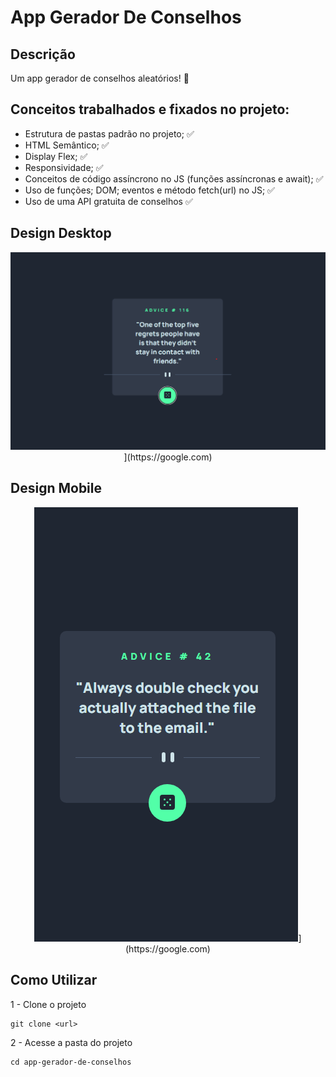# App Gerador De Conselhos

## Descrição

Um app gerador de conselhos aleatórios! 🚀

## Conceitos trabalhados e fixados no projeto:

* Estrutura de pastas padrão no projeto; ✅
* HTML Semântico; ✅
* Display Flex; ✅
* Responsividade; ✅
* Conceitos de código assíncrono no JS (funções assíncronas e await); ✅
* Uso de funções; DOM; eventos e método fetch(url) no JS; ✅
* Uso de uma API gratuita de conselhos ✅

## Design Desktop

<div align="center">
    <img src="./src/design/desktop.png" alt="design do app no desktop">](https://google.com)
</div>

## Design Mobile

<div align="center">
    <img src="./src/design/mobile.png" alt="design do app no desktop">](https://google.com)
</div>

## Como Utilizar

1 - Clone o projeto
```
git clone <url>
```

2 - Acesse a pasta do projeto

```
cd app-gerador-de-conselhos
```